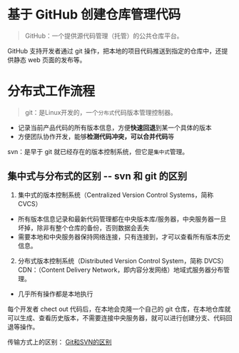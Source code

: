 # 基于 GitHub 创建仓库管理代码
> GitHub：一个提供源代码管理（托管）的公共仓库平台。

GitHub 支持开发者通过 git 操作，把本地的项目代码推送到指定的仓库中，还提供静态 web 页面的发布等。


# 分布式工作流程

> git：是Linux开发的，一个`分布式`代码版本管理控制器。

- 记录当前产品代码的所有版本信息，方便**快速回退**到某一个具体的版本
- 方便团队协作开发，能够**检测代码冲突，可以合并代码**等

svn：是早于 git 就已经存在的版本控制系统，但它是`集中式`管理。


## 集中式与分布式的区别 -- svn 和 git 的区别
1. 集中式的版本控制系统（Centralized Version Control Systems，简称 CVCS）
- 所有版本信息记录和最新代码管理都在中央版本库/服务器，中央服务器一旦坏掉，除非有整个仓库的备份，否则数据会丢失
- 需要本地和中央服务器保持网络连接，只有连接到，才可以查看所有版本历史信息。

2. 分布式版本控制系统（Distributed Version Control System，简称 DVCS）
CDN：（Content Delivery Network，即内容分发网络）地域式服务器分布管理。
- 几乎所有操作都是本地执行

每个开发者 chect out 代码后，在本地会克隆一个自己的 git 仓库，在本地仓库就可以生成、查看历史版本，不需要连接中央服务器，就可以进行创建分支、代码回退等操作。




传输方式上的区别：
[Git和SVN的区别](https://blog.csdn.net/tanga842428/article/details/52642060)